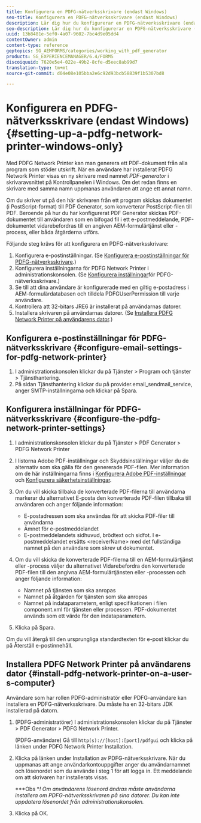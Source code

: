 ```yaml
---
title: Konfigurera en PDFG-nätverksskrivare (endast Windows)
seo-title: Konfigurera en PDFG-nätverksskrivare (endast Windows)
description: Lär dig hur du konfigurerar en PDFG-nätverksskrivare (endast Windows)
seo-description: Lär dig hur du konfigurerar en PDFG-nätverksskrivare (endast Windows)
uuid: 13b8481e-5ef0-4a07-9602-7bc4d9e05dd4
contentOwner: admin
content-type: reference
geptopics: SG_AEMFORMS/categories/working_with_pdf_generator
products: SG_EXPERIENCEMANAGER/6.4/FORMS
discoiquuid: 7620e5e4-022e-49b2-8cfe-d5eec8ab99d7
translation-type: tm+mt
source-git-commit: d04e08e105bba2e6c92d93bcb58839f1b5307bd8

---
```



# Konfigurera en PDFG-nätverksskrivare (endast Windows) {#setting-up-a-pdfg-network-printer-windows-only}

Med PDFG Network Printer kan man generera ett PDF-dokument från alla program som stöder utskrift. När en användare har installerat PDFG Network Printer visas en ny skrivare med namnet *PDF-generator* i skrivaravsnittet på Kontrollpanelen i Windows. Om det redan finns en skrivare med samma namn uppmanas användaren att ange ett annat namn.

Om du skriver ut på den här skrivaren från ett program skickas dokumentet (i PostScript-format) till PDF Generator, som konverterar PostScript-filen till PDF. Beroende på hur du har konfigurerat PDF Generator skickas PDF-dokumentet till användaren som en bifogad fil i ett e-postmeddelande, PDF-dokumentet vidarebefordras till en angiven AEM-formulärtjänst eller -process, eller båda åtgärderna utförs.

Följande steg krävs för att konfigurera en PDFG-nätverksskrivare:

1. Konfigurera e-postinställningar. (Se [Konfigurera e-postinställningar för PDFG-nätverksskrivare](setting-pdfg-network-printer-windows.md#configure-email-settings-for-pdfg-network-printer).)
1. Konfigurera inställningarna för PDFG Network Printer i administrationskonsolen. (Se [Konfigurera inställningar](setting-pdfg-network-printer-windows.md#configure-the-pdfg-network-printer-settings)för PDFG-nätverksskrivare.)
1. Se till att dina användare är konfigurerade med en giltig e-postadress i AEM-formulärdatabasen och tilldela PDFGUserPermission till varje användare. <!-- Fix broken link See Setting up and organizing users -->
1. Kontrollera att 32-bitars JRE6 är installerat på användarnas datorer.
1. Installera skrivaren på användarnas datorer. (Se [Installera PDFG Network Printer på användarens dator](setting-pdfg-network-printer-windows.md#install-pdfg-network-printer-on-a-user-s-computer).)

## Konfigurera e-postinställningar för PDFG-nätverksskrivare {#configure-email-settings-for-pdfg-network-printer}

1. I administrationskonsolen klickar du på Tjänster > Program och tjänster > Tjänsthantering.
1. På sidan Tjänsthantering klickar du på provider.email_sendmail_service, anger SMTP-inställningarna och klickar på Spara.

## Konfigurera inställningar för PDFG-nätverksskrivare {#configure-the-pdfg-network-printer-settings}

1. I administrationskonsolen klickar du på Tjänster > PDF Generator > PDFG Network Printer
1. I listorna Adobe PDF-inställningar och Skyddsinställningar väljer du de alternativ som ska gälla för den genererade PDF-filen. Mer information om de här inställningarna finns i [Konfigurera Adobe PDF-inställningar](/help/forms/using/admin-help/configuring-pdf-settings.md#configuring-adobe-pdf-settings) och [Konfigurera säkerhetsinställningar](/help/forms/using/admin-help/configuring-security-settings.md#configuring-security-settings).
1. Om du vill skicka tillbaka de konverterade PDF-filerna till användarna markerar du alternativet E-posta den konverterade PDF-filen tillbaka till användaren och anger följande information:

   * E-postadressen som ska användas för att skicka PDF-filer till användarna
   * Ämnet för e-postmeddelandet
   * E-postmeddelandets sidhuvud, brödtext och sidfot. I e-postmeddelandet ersätts &lt;receiverName> med det fullständiga namnet på den användare som skrev ut dokumentet.

1. Om du vill skicka de konverterade PDF-filerna till en AEM-formulärtjänst eller -process väljer du alternativet Vidarebefordra den konverterade PDF-filen till den angivna AEM-formulärtjänsten eller -processen och anger följande information:

   * Namnet på tjänsten som ska anropas
   * Namnet på åtgärden för tjänsten som ska anropas
   * Namnet på indataparametern, enligt specifikationen i filen component.xml för tjänsten eller processen. PDF-dokumentet används som ett värde för den indataparametern.

1. Klicka på Spara.

Om du vill återgå till den ursprungliga standardtexten för e-post klickar du på Återställ e-postinnehåll.

## Installera PDFG Network Printer på användarens dator {#install-pdfg-network-printer-on-a-user-s-computer}

Användare som har rollen PDFG-administratör eller PDFG-användare kan installera en PDFG-nätverksskrivare. Du måste ha en 32-bitars JDK installerad på datorn.

1. (PDFG-administratörer) I administrationskonsolen klickar du på Tjänster > PDF Generator > PDFG Network Printer.

   (PDFG-användare) Gå till `http(s)://[host]:[port]/pdfgui` och klicka på länken under PDFG Network Printer Installation.

1. Klicka på länken under Installation av PDFG-nätverksskrivare. När du uppmanas att ange användarkontouppgifter anger du användarnamnet och lösenordet som du använde i steg 1 för att logga in. Ett meddelande om att skrivaren har installerats visas.

   ***Obs **! Om användarens lösenord ändras måste användarna installera om PDFG-nätverksskrivaren på sina datorer. Du kan inte uppdatera lösenordet från administrationskonsolen.*

1. Klicka på OK.

